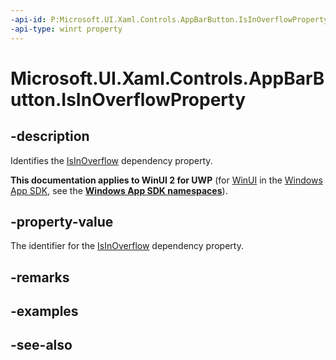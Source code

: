 ```yaml
---
-api-id: P:Microsoft.UI.Xaml.Controls.AppBarButton.IsInOverflowProperty
-api-type: winrt property
---
```


<!-- Property syntax
public Windows.UI.Xaml.DependencyProperty IsInOverflowProperty { get; }
-->

# Microsoft.UI.Xaml.Controls.AppBarButton.IsInOverflowProperty

## -description
Identifies the [IsInOverflow](appbarbutton_isinoverflow.md) dependency property.

**This documentation applies to WinUI 2 for UWP** (for [WinUI](/windows/apps/winui/winui3/) in the [Windows App SDK](/windows/apps/windows-app-sdk/), see the **[Windows App SDK namespaces](/windows/windows-app-sdk/api/winrt/)**).

## -property-value
The identifier for the [IsInOverflow](appbarbutton_isinoverflow.md) dependency property.

## -remarks

## -examples

## -see-also
